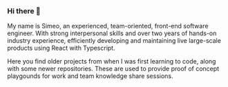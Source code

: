### Hi there 👋

My name is Simeo, an experienced, team-oriented, front-end software engineer. With strong interpersonal skills and over two years of hands-on industry experience, efficiently developing and maintaining live large-scale products using React with Typescript.

Here you find older projects from when I was first learning to code, along with some newer repositories. These are used to provide proof of concept playgounds for work and team knowledge share sessions.

